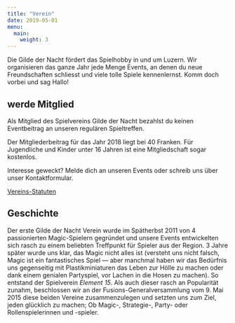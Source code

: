 ```yaml
---
title: "Verein"
date: 2019-05-01
menu:
  main:
    weight: 3
---
```


Die Gilde der Nacht fördert das Spielhobby in und um Luzern. Wir organisieren das ganze Jahr jede Menge Events, an denen du neue Freundschaften schliesst und viele tolle Spiele kennenlernst. Komm doch vorbei und sag Hallo!

## werde Mitglied

Als Mitglied des Spielvereins Gilde der Nacht bezahlst du keinen Eventbeitrag an unseren regulären Spieltreffen.

Der Mitgliederbeitrag für das Jahr 2018 liegt bei 40 Franken. Für Jugendliche und Kinder unter 16 Jahren ist eine Mitgliedschaft sogar kostenlos.

Interesse geweckt? Melde dich an unseren Events oder schreib uns über unser Kontaktformular.

[Vereins-Statuten](download-link)

## Geschichte

Der erste Gilde der Nacht Verein wurde im Spätherbst 2011 von 4 passionierten Magic-Spielern gegründet und unsere Events entwickelten sich rasch zu einem beliebten Treffpunkt für Spieler aus der Region. 3 Jahre später wurde uns klar, das Magic nicht alles ist (versteht uns nicht falsch, Magic ist ein fantastisches Spiel — aber manchmal haben wir das Bedürfnis uns gegenseitig mit Plastikminiaturen das Leben zur Hölle zu machen oder dank einem genialen Partyspiel, vor Lachen in die Hosen zu machen). So entstand der Spielverein _Element 15_. Als auch dieser rasch an Popularität zunahm, beschlossen wir an der Fusions-Generalversammlung vom 9. Mai 2015 diese beiden Vereine zusammenzulegen und setzten uns zum Ziel, jeden glücklich zu machen; Ob Magic-, Strategie-, Party- oder Rollenspielerinnen und -spieler.